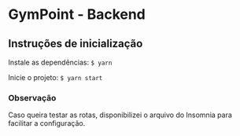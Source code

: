# GymPoint - Backend

## Instruções de inicialização

Instale as dependências:
<code>$ yarn</code>

Inicie o projeto:
<code>$ yarn start</code>

### Observação

Caso queira testar as rotas, disponibilizei o arquivo do Insomnia para facilitar a configuração.
